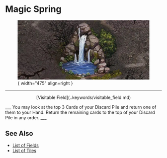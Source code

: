 # Magic Spring

<figure markdown="span">

![Magic Spring Map Location](../assets/locations-magic_spring.webp){ width="475" align=right }

</figure>

___
<p style="text-align: center;" markdown>[Visitable Field](..keywords/visitable_field.md)</p>
___
You may look at the top 3 Cards of your Discard Pile and return one of them to your Hand. Return the remaining cards to the top of your Discard Pile in any order.
___


## See Also

- [List of Fields](index.md)
- [List of Tiles](../tiles/index.md)

